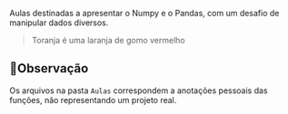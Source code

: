 Aulas destinadas a apresentar o Numpy e o Pandas, com um desafio de manipular dados diversos.
> Toranja é uma laranja de gomo vermelho

## 🚨Observação
Os arquivos na pasta `Aulas` correspondem a anotações pessoais das funções, não representando um projeto real.
